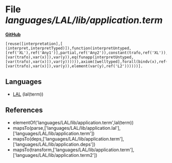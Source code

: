 # File _languages/LAL/lib/application.term_
**[GitHub](https://github.com/softlang/yas/blob/master/languages/LAL/lib/application.term)**
```
[reuse([interpretation],[ (interpret,interpretTyped)]),function(interpretUntyped,[ref('XL'),ref('Any1')],partial,ref('Any2')),constant(trafo,ref('XL')),axiom([cast],forall(bindv(x),ref('L1'),forall(bindv(y),ref('L2'),iff(eq(funapp(interpretTyped,[var(trafo),var(x)]),var(y)),eq(funapp(interpretUntyped,[var(trafo),var(x)]),var(y)))))),axiom([welltyped],forall(bindv(x),ref('L1'),forall(bindv(y),ref('Any2'),ifthen(eq(funapp(interpretUntyped,[var(trafo),var(x)]),var(y)),element(var(y),ref('L2'))))))].
```

## Languages
* [LAL](../languages/LAL.md) (lal(term))

## References
* elementOf('languages/LAL/lib/application.term',lal(term))
* mapsTo(parse,['languages/LAL/lib/application.lal'],['languages/LAL/lib/application.term'])
* mapsTo(deps,['languages/LAL/lib/application.term'],['languages/LAL/lib/application.deps'])
* mapsTo(transform,['languages/LAL/lib/application.term'],['languages/LAL/lib/application.term2'])
